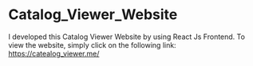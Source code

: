 # Catalog_Viewer_Website
I developed this Catalog Viewer Website by using  React Js Frontend.  To view the website, simply click on the following link: https://catealog_viewer.me/
